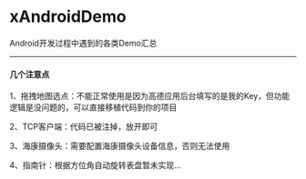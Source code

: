# xAndroidDemo
Android开发过程中遇到的各类Demo汇总 

---
#### 几个注意点
1、拖拽地图选点：不能正常使用是因为高德应用后台填写的是我的Key，但功能逻辑是没问题的，可以直接移植代码到你的项目

2、TCP客户端：代码已被注掉，放开即可

3、海康摄像头：需要配置海康摄像头设备信息，否则无法使用

4、指南针：根据方位角自动旋转表盘暂未实现...